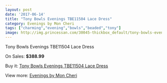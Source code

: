 ```yaml
---
layout: post
date: '2017-06-14'
title: "Tony Bowls Evenings TBE11504 Lace Dress"
category: Evenings by Mon Cheri
tags: ["charming","evening","bowls","beaded","tony"]
image: http://img.princessan.com/30045-thickbox_default/tony-bowls-evenings-tbe11504-lace-dress.jpg
---
```

Tony Bowls Evenings TBE11504 Lace Dress

On Sales: **$388.99**
<a href="https://www.princessan.com/en/13709-tony-bowls-evenings-tbe11504-lace-dress.html"><amp-img layout="responsive" width="600" height="600" src="//img.princessan.com/30045-thickbox_default/tony-bowls-evenings-tbe11504-lace-dress.jpg" alt="Tony Bowls Evenings TBE11504 Lace Dress 0" /></a>
<a href="https://www.princessan.com/en/13709-tony-bowls-evenings-tbe11504-lace-dress.html"><amp-img layout="responsive" width="600" height="600" src="//img.princessan.com/30049-thickbox_default/tony-bowls-evenings-tbe11504-lace-dress.jpg" alt="Tony Bowls Evenings TBE11504 Lace Dress 1" /></a>
<a href="https://www.princessan.com/en/13709-tony-bowls-evenings-tbe11504-lace-dress.html"><amp-img layout="responsive" width="600" height="600" src="//img.princessan.com/30048-thickbox_default/tony-bowls-evenings-tbe11504-lace-dress.jpg" alt="Tony Bowls Evenings TBE11504 Lace Dress 2" /></a>
<a href="https://www.princessan.com/en/13709-tony-bowls-evenings-tbe11504-lace-dress.html"><amp-img layout="responsive" width="600" height="600" src="//img.princessan.com/30047-thickbox_default/tony-bowls-evenings-tbe11504-lace-dress.jpg" alt="Tony Bowls Evenings TBE11504 Lace Dress 3" /></a>
<a href="https://www.princessan.com/en/13709-tony-bowls-evenings-tbe11504-lace-dress.html"><amp-img layout="responsive" width="600" height="600" src="//img.princessan.com/30046-thickbox_default/tony-bowls-evenings-tbe11504-lace-dress.jpg" alt="Tony Bowls Evenings TBE11504 Lace Dress 4" /></a>

Buy it: [Tony Bowls Evenings TBE11504 Lace Dress](https://www.princessan.com/en/13709-tony-bowls-evenings-tbe11504-lace-dress.html "Tony Bowls Evenings TBE11504 Lace Dress")

View more: [Evenings by Mon Cheri](https://www.princessan.com/en/101- "Evenings by Mon Cheri")